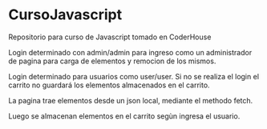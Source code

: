 # CursoJavascript
Repositorio para curso de Javascript tomado en CoderHouse

Login determinado con admin/admin para ingreso como un administrador de pagina para carga de elementos y remocion de los mismos. 

Login determinado para usuarios como user/user. Si no se realiza el login el carrito no guardará los elementos almacenados en el carrito. 

La pagina trae elementos desde un json local, mediante el methodo fetch. 

Luego se almacenan elementos en el carrito segùn ingresa el usuario. 


